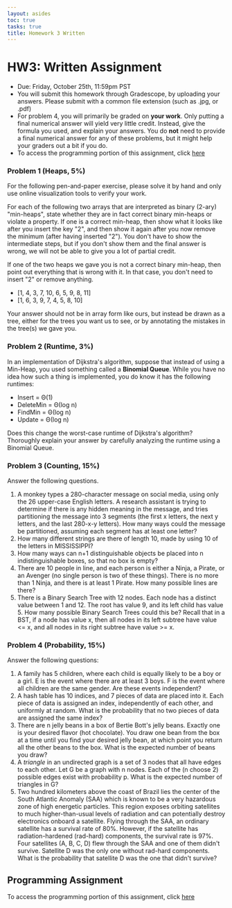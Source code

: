 ```yaml
---
layout: asides
toc: true
tasks: true
title: Homework 3 Written
---
```


# HW3: Written Assignment

+ Due: Friday, October 25th, 11:59pm PST
+ You will submit this homework through Gradescope, by uploading your answers.  Please submit with a common file extension (such as .jpg, or .pdf)
+ For problem 4, you will primarily be graded on **your work**.  Only putting a final numerical answer will yield very little credit.  Instead, give the formula you used, and explain your answers.  You do **not** need to provide a final numerical answer for any of these problems, but it might help your graders out a bit if you do.
+ To access the programming portion of this assignment, click [here](./programming/)

### Problem 1 (Heaps, 5%)

For the following pen-and-paper exercise, please solve it by hand and only use online visualization tools to verify your work.

For each of the following two arrays that are interpreted as binary (2-ary) "min-heaps", state whether they are in fact correct binary min-heaps or violate a property. If one is a correct min-heap, then show what it looks like after you insert the key "2", and then show it again after you now remove the minimum (after having inserted "2"). You don't have to show the intermediate steps, but if you don't show them and the final answer is wrong, we will not be able to give you a lot of partial credit.

If one of the two heaps we gave you is not a correct binary min-heap, then point out everything that is wrong with it. In that case, you don't need to insert "2" or remove anything.

- [1, 4, 3, 7, 10, 6, 5, 9, 8, 11]
- [1, 6, 3, 9, 7, 4, 5, 8, 10]

Your answer should not be in array form like ours, but instead be drawn as a tree, either for the trees you want us to see, or by annotating the mistakes in the tree(s) we gave you.

### Problem 2 (Runtime, 3%)

In an implementation of Dijkstra's algorithm, suppose that instead of using a Min-Heap, you used something called a **Binomial Queue**.  While you have no idea how such a thing is implemented, you do know it has the following runtimes:

- Insert = &Theta;(1)
- DeleteMin = &Theta;(log n)
- FindMin = &Theta;(log n)
- Update = &Theta;(log n)

Does this change the worst-case runtime of Dijkstra's algorithm?  Thoroughly explain your answer by carefully analyzing the runtime using a Binomial Queue.

### Problem 3 (Counting, 15%)

Answer the following questions.

1. A monkey types a 280-character message on social media, using only the 26 upper-case English letters.  A research assistant is trying to determine if there is any hidden meaning in the message, and tries partitioning the message into 3 segments (the first x letters, the next y letters, and the last 280-x-y letters).  How many ways could the message be partitioned, assuming each segment has at least one letter?
2. How many different strings are there of length 10, made by using 10 of the letters in MISSISSIPPI?
3. How many ways can n+1 distinguishable objects be placed into n indistinguishable boxes, so that no box is empty?
4. There are 10 people in line, and each person is either a Ninja, a Pirate, or an Avenger (no single person is two of these things).  There is no more than 1 Ninja, and there is at least 1 Pirate.  How many possible lines are there?
5. There is a Binary Search Tree with 12 nodes.  Each node has a distinct value between 1 and 12.  The root has value 9, and its left child has value 5.  How many possible Binary Search Trees could this be?  Recall that in a BST, if a node has value x, then all nodes in its left subtree have value <= x, and all nodes in its right subtree have value >= x.

### Problem 4 (Probability, 15%)

Answer the following questions:

1. A family has 5 children, where each child is equally likely to be a boy or a girl.  E is the event where there are at least 3 boys.  F is the event where all children are the same gender.  Are these events independent?
2. A hash table has 10 indices, and 7 pieces of data are placed into it.  Each piece of data is assigned an index, independently of each other, and uniformly at random.  What is the probability that no two pieces of data are assigned the same index?
3. There are n jelly beans in a box of Bertie Bott's jelly beans.  Exactly one is your desired flavor (hot chocolate).  You draw one bean from the box at a time until you find your desired jelly bean, at which point you return all the other beans to the box.  What is the expected number of beans you draw?
4. A *triangle* in an undirected graph is a set of 3 nodes that all have edges to each other.  Let G be a graph with n nodes.  Each of the (n choose 2) possible edges exist with probability p.  What is the expected number of triangles in G?
5. Two hundred kilometers above the coast of Brazil lies the center of the South Atlantic Anomaly (SAA) which is known to be a very hazardous zone of high energetic particles. This region exposes orbiting satellites to much higher-than-usual levels of radiation and can potentially destroy electronics onboard a satellite. Flying through the SAA, an ordinary satellite has a survival rate of 80%. However, if the satellite has radiation-hardened (rad-hard) components, the survival rate is 97%.  Four satellites (A, B, C, D) flew through the SAA and one of them didn't survive. Satellite D was the only one without rad-hard components.  What is the probability that satellite D was the one that didn't survive?

## Programming Assignment

To access the programming portion of this assignment, click [here](./programming/)
